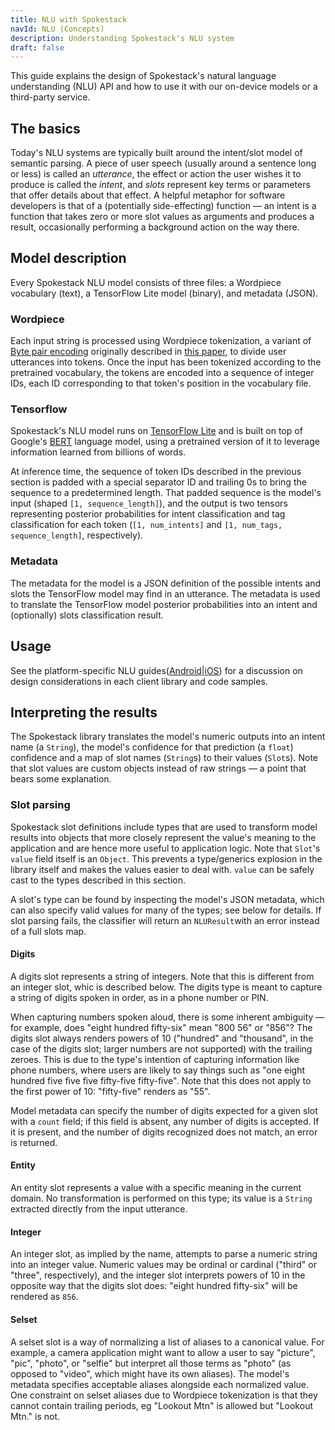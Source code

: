 ```yaml
---
title: NLU with Spokestack
navId: NLU (Concepts)
description: Understanding Spokestack's NLU system
draft: false
---
```


This guide explains the design of Spokestack's natural language understanding (NLU) API and how to use it with our on-device models or a third-party service.

## The basics

Today's NLU systems are typically built around the intent/slot model of semantic parsing. A piece of user speech (usually around a sentence long or less) is called an _utterance_, the effect or action the user wishes it to produce is called the _intent_, and _slots_ represent key terms or parameters that offer details about that effect. A helpful metaphor for software developers is that of a (potentially side-effecting) function — an intent is a function that takes zero or more slot values as arguments and produces a result, occasionally performing a background action on the way there.

## Model description

Every Spokestack NLU model consists of three files: a Wordpiece vocabulary (text), a TensorFlow Lite model (binary), and metadata (JSON).

### Wordpiece

Each input string is processed using Wordpiece tokenization, a variant of [Byte pair encoding](https://en.wikipedia.org/wiki/Byte_pair_encoding) originally described in [this paper](https://static.googleusercontent.com/media/research.google.com/ja//pubs/archive/37842.pdf), to divide user utterances into tokens. Once the input has been tokenized according to the pretrained vocabulary, the tokens are encoded into a sequence of integer IDs, each ID corresponding to that token's position in the vocabulary file.

### Tensorflow

Spokestack's NLU model runs on [TensorFlow Lite](https://www.tensorflow.org/lite) and is built on top of Google's [BERT](<https://en.wikipedia.org/wiki/BERT_(language_model)>) language model, using a pretrained version of it to leverage information learned from billions of words.

At inference time, the sequence of token IDs described in the previous section is padded with a special separator ID and trailing 0s to bring the sequence to a predetermined length. That padded sequence is the model's input (shaped `[1, sequence_length]`), and the output is two tensors representing posterior probabilities for intent classification and tag classification for each token (`[1, num_intents]` and `[1, num_tags, sequence_length]`, respectively).

### Metadata

The metadata for the model is a JSON definition of the possible intents and slots the TensorFlow model may find in an utterance. The metadata is used to translate the TensorFlow model posterior probabilities into an intent and (optionally) slots classification result.

## Usage

See the platform-specific NLU guides([Android](/docs/Android/nlu)|[iOS](/docs/iOS/nlu)) for a discussion on design considerations in each client library and code samples.

## Interpreting the results

The Spokestack library translates the model's numeric outputs into an intent name (a `String`), the model's confidence for that prediction (a `float`) confidence and a map of slot names (`String`s) to their values (`Slot`s). Note that slot values are custom objects instead of raw strings — a point that bears some explanation.

### Slot parsing

Spokestack slot definitions include types that are used to transform model results into objects that more closely represent the value's meaning to the application and are hence more useful to application logic. Note that `Slot`'s `value` field itself is an `Object`. This prevents a type/generics explosion in the library itself and makes the values easier to deal with. `value` can be safely cast to the types described in this section.

A slot's type can be found by inspecting the model's JSON metadata, which can also specify valid values for many of the types; see below for details. If slot parsing fails, the classifier will return an `NLUResult`with an error instead of a full slots map.

#### Digits

A digits slot represents a string of integers. Note that this is different from an integer slot, whic is described below. The digits type is meant to capture a string of digits spoken in order, as in a phone number or PIN.

When capturing numbers spoken aloud, there is some inherent ambiguity — for example, does "eight hundred fifty-six" mean "800 56" or "856"? The digits slot always renders powers of 10 ("hundred" and "thousand", in the case of the digits slot; larger numbers are not supported) with the trailing zeroes. This is due to the type's intention of capturing information like phone numbers, where users are likely to say things such as "one eight hundred five five five fifty-five fifty-five". Note that this does not apply to the first power of 10: "fifty-five" renders as "55".

Model metadata can specify the number of digits expected for a given slot with a `count` field; if this field is absent, any number of digits is accepted. If it is present, and the number of digits recognized does not match, an error is returned.

#### Entity

An entity slot represents a value with a specific meaning in the current domain. No transformation is performed on this type; its value is a `String` extracted directly from the input utterance.

#### Integer

An integer slot, as implied by the name, attempts to parse a numeric string into an integer value. Numeric values may be ordinal or cardinal ("third" or "three", respectively), and the integer slot interprets powers of 10 in the opposite way that the digits slot does: "eight hundred fifty-six" will be rendered as `856`.

#### Selset

A selset slot is a way of normalizing a list of aliases to a canonical value. For example, a camera application might want to allow a user to say "picture", "pic", "photo", or "selfie" but interpret all those terms as "photo" (as opposed to "video", which might have its own aliases). The model's metadata specifies acceptable aliases alongside each normalized value. One constraint on selset aliases due to Wordpiece tokenization is that they cannot contain trailing periods, eg "Lookout Mtn" is allowed but "Lookout Mtn." is not.
